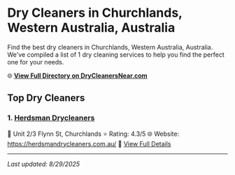 # Dry Cleaners in Churchlands, Western Australia, Australia

Find the best dry cleaners in Churchlands, Western Australia, Australia. We've compiled a list of 1 dry cleaning services to help you find the perfect one for your needs.

🌐 **[View Full Directory on DryCleanersNear.com](https://drycleanersnear.com/city/Australia/Western%20Australia/Churchlands)**

## Top Dry Cleaners

### 1. [Herdsman Drycleaners](https://drycleanersnear.com/dryCleaner/68ad167b1d9ee695c92530d7/herdsman-drycleaners)
📍 Unit 2/3 Flynn St, Churchlands
⭐ Rating: 4.3/5
🌐 Website: https://herdsmandrycleaners.com.au/
🔗 [View Full Details](https://drycleanersnear.com/dryCleaner/68ad167b1d9ee695c92530d7/herdsman-drycleaners)


---

*Last updated: 8/29/2025*
